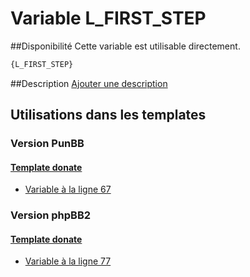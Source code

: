 # Variable L_FIRST_STEP

##Disponibilité
Cette variable est utilisable directement.

```html
{L_FIRST_STEP}
```

##Description
[Ajouter une description](https://fa-tvars.appspot.com/var/L_FIRST_STEP)

## Utilisations dans les templates

### Version PunBB

#### [Template donate](punbb/donate.md#readme)
* [Variable &agrave; la ligne 67](../punbb/donate.tpl#L67)

### Version phpBB2

#### [Template donate](subsilver/donate.md#readme)
* [Variable &agrave; la ligne 77](../subsilver/donate.tpl#L77)